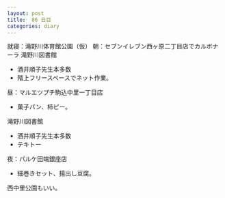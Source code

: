 ```yaml
---
layout: post
title:  86 日目
categories: diary
---
```


就寝：滝野川体育館公園（仮）
朝：セブンイレブン西ヶ原二丁目店でカルボナーラ
滝野川図書館
* 酒井順子先生本多数
* 階上フリースペースでネット作業。

昼：マルエツプチ駒込中里一丁目店
* 菓子パン、柿ピー。

滝野川図書館
* 酒井順子先生本多数
* テキトー

夜：パルケ田端銀座店
* 細巻きセット、揚出し豆腐。

西中里公園もいい。
